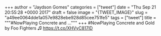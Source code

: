 
+++
author = "Jaydson Gomes"
categories = ["tweet"]
date = "Thu Sep 21 20:55:28 +0000 2017"
draft = false
image = "{TWEET_IMAGE}"
slug = "a49ee0064dde1a057e9828ebe928d85cee751fe5"
tags = ["tweet"]
title = """#NowPlaying Concrete and ..."""
+++
#NowPlaying Concrete and Gold by Foo Fighters ♫ https://t.co/XHVyC817lD
